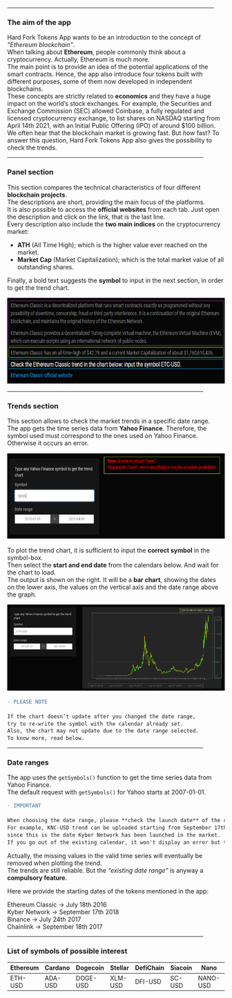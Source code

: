 <!---
Title: "Hard Fork Tokens"
author: "Camillo Giuseppe Majerczyk"
date: "10/04/2021"
output: html_document
--->

<hr align="center" size="4px" width="95%">

### The aim of the app
Hard Fork Tokens App wants to be an introduction to the concept of *"Ethereum blockchain"*. <br> When talking about **Ethereum**, people commonly think about a cryptocurrency. Actually, Ethereum is much more. <br>
The main point is to provide an idea of the potential applications of the smart contracts. Hence, the app also introduce four tokens built with different purposes, some of them now developed in independent blockchains. <br>
These concepts are strictly related to **economics** and they have a huge impact on the world’s stock exchanges. For example, the Securities and Exchange Commission (SEC) allowed Coinbase, a fully regulated and licensed cryptocurrency exchange, to list shares on NASDAQ starting from April 14th 2021, with an Initial Public Offering (IPO) of around $100 billion. <br>
We often hear that the blockchain market is growing fast. But *how* fast? To answer this question, Hard Fork Tokens App also gives the possibility to check the trends. <br>

<hr align="center" size="4px" width="90%">

### Panel section
This section compares the technical characteristics of four different **blockchain projects**. <br>
The descriptions are short, providing the main focus of the platforms. <br> It is also possible to access the **official websites** from each tab. Just open the description and click on the link, that is the last line. <br>
Every description also include the **two main indices** on the cryptocurrency market:

* **ATH** (All Time High); which is the higher value ever reached on the market.
* **Market Cap** (Market Capitalization); which is the total market value of all outstanding shares.

Finally, a bold text suggests the **symbol** to input in the next section, in order to get the trend chart. <br>

<p align="center">
<img src="HardForkTokens/www/descriptiondiv.png" width="700" height="200">
</p>

<hr align="center" size="4px" width="90%">

### Trends section
This section allows to check the market trends in a specific date range. <br>
The app gets the time series data from **Yahoo Finance**. Therefore, the symbol used must correspond to the ones used on Yahoo Finance. Otherwise it occurs an error.

<p align="center">
<img src="HardForkTokens/www/errortrend.png" width="700" height="200">
</p>

To plot the trend chart, it is sufficient to input the **correct symbol** in the symbol-box. <br>
Then select the **start and end date** from the calendars below. And wait for the chart to load. <br>
The output is shown on the right. It will be a **bar chart**, showing the dates on the lower axis, the values on the vertical axis and the date range above the graph. <br>

<p align="center">
<img src="HardForkTokens/www/exchart.png" width="700" height="200">
</p>

```diff
- PLEASE NOTE

If the chart doesn’t update after you changed the date range, 
try to re-write the symbol with the calendar already set.
Also, the chart may not update due to the date range selected. 
To know more, read below.
```

<hr align="center" size="4px" width="90%">

### Date ranges
The app uses the `getSymbols()`  function to get the time series data from Yahoo Finance. <br>
The default request with `getSymbols()` for Yahoo starts at 2007-01-01.

```diff
- IMPORTANT

When choosing the date range, please **check the launch date** of the cryptocurrency / token.
For example, KNC-USD trend can be uploaded starting from September 17th 2018, 
since this is the date Kyber Network has been launched in the market.
If you go out of the existing calendar, it won't display an error but the chart won’t upload.
```

Actually, the missing values in the valid time series  will eventually be removed when plotting the trend. <br>
The trends are still reliable. But the *“existing date range”* is anyway a **compulsory feature**.

Here we provide the starting dates of the tokens mentioned in the app: 

Ethereum Classic  &#8594;  July 18th 2016  <br>
Kyber Network  &#8594;  September 17th 2018  <br>
Binance  &#8594;  July 24th 2017  <br>
Chainlink  &#8594;  September 18th 2017  <br>

<hr align="center" size="4px" width="90%">

### List of symbols of possible interest

| Ethereum | Cardano  | Dogecoin  | Stellar | DefiChain | Siacoin | Nano     | Skycoin  | Diamond  | Tether   |
| -------- | -------- | --------- | ------- | --------- | ------  | -------- | -------  | -------  | -------- |
| ETH-USD  | ADA-USD  | DOGE-USD  | XLM-USD | DFI-USD   | SC-USD  | NANO-USD | SKY-USD  | DMD-USD  | USDT-USD |
